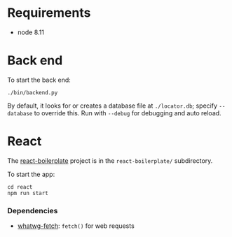 # Requirements

- node 8.11



# Back end

To start the back end:
```
./bin/backend.py
```

By default, it looks for or creates a database file at `./locator.db`; specify
`--database` to override this.  Run with `--debug` for debugging and auto
reload.


# React

The [react-boilerplate](https://www.reactboilerplate.com/) project is in the
`react-boilerplate/` subdirectory.

To start the app:
```
cd react
npm run start
```

### Dependencies

- [whatwg-fetch](https://www.npmjs.com/package/whatwg-fetch): `fetch()` for web requests
